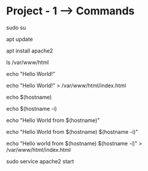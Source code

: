 # Project - 1 --> Commands

sudo su

apt update 

apt install apache2

ls /var/www/html

echo "Hello World!"

echo "Hello World!" > /var/www/html/index.html

echo $(hostname)

echo $(hostname -i)

echo "Hello World from $(hostname)"

echo "Hello World from $(hostname) $(hostname -i)"

echo "Hello world from $(hostname) $(hostname -i)" > /var/www/html/index.html

sudo service apache2 start
